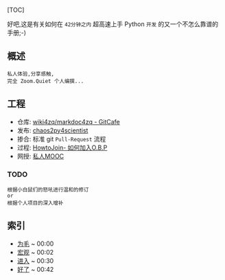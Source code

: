 <!-- title: chaos2py4scientist -->

[TOC]

好吧,这是有关如何在 
`42分钟之内` 
超高速上手 Python `开发` 的又一个不怎么靠谱的手册;-)

## 概述

    私人体验,分享感触, 
    完全 Zoom.Quiet 个人编撰...

## 工程

- 仓库: [wiki4zq/markdoc4zq - GitCafe](https://gitcafe.com/wiki4zq/markdoc4zq)
- 发布: [chaos2py4scientist](http://wiki.zoomquiet.io/chaos2py4scientist/index)
- 掺合: 标准 git `Pull-Request` 流程
- 过程: [HowtoJoin- 如何加入O.B.P](https://code.google.com/p/openbookproject/wiki/HowtoJoin)
- 网授: [私人MOOC](/DamaMooc)

### TODO

    根据小白鼠们的怒吼进行温和的修订
    or
    根据个人项目的深入增补


## 索引

- [为毛](min0) ~ 00:00
- [宏观](min1) ~ 00:02
- [进入](min2) ~ 00:30
- [好了](min3) ~ 00:42

